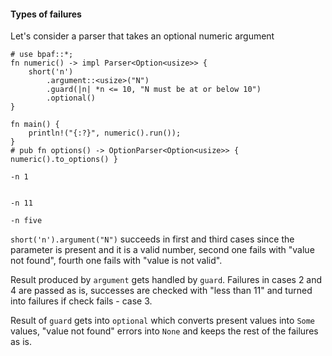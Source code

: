 #### Types of failures

Let's consider a parser that takes an optional numeric argument

```rust,id:2
# use bpaf::*;
fn numeric() -> impl Parser<Option<usize>> {
    short('n')
        .argument::<usize>("N")
        .guard(|n| *n <= 10, "N must be at or below 10")
        .optional()
}

fn main() {
    println!("{:?}", numeric().run());
}
# pub fn options() -> OptionParser<Option<usize>> { numeric().to_options() }
```

```run,id:2
-n 1
```

```run,id:2

```

```run,id:2
-n 11
```

```run,id:2
-n five
```

`short('n').argument("N")` succeeds in first and third cases since the parameter is present and
it is a valid number, second one fails with "value not found", fourth one fails with "value is
not valid".

Result produced by `argument` gets handled by `guard`. Failures in cases 2 and 4
are passed as is, successes are checked with "less than 11" and turned into failures if check
fails - case 3.

Result of `guard` gets into `optional` which converts present values into `Some` values, "value
not found" errors into `None` and keeps the rest of the failures as is.
